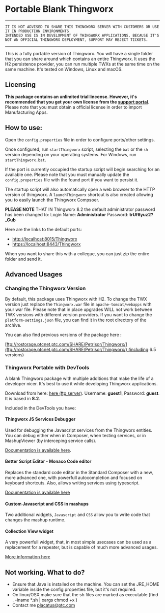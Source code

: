 # Portable Blank Thingworx 

***
    IT IS NOT ADVISED TO SHARE THIS THINGWORX SERVER WITH CUSTOMERS OR USE IT IN PRODUCTION ENVIRONMENTS
    INTENDED USE IS IN DEVELOPMENT OF THINGWORX APPLICATIONS. BECAUSE IT'S NOT AN OFFICIAL THINGWORX DEPLOYMENT, SUPPORT MAY REJECT TICKETS.
***

This is a fully portable version of Thingworx. You will have a single folder that you can share around which contains an entire Thingworx. It uses the H2 persistence provider, you can run multiple TWXs at the same time on the same machine. It's tested on Windows, Linux and macOS.

## Licensing
**This package contains an unlimited trial lincense. However, it's recommended that you get your own license from the [support portal](https://support.ptc.com/apps/licensePortal/auth/ssl/index?wcn=341)**. Please note that you must obtain a official license in order to import Manufacturing Apps.


## How to use:

Open the `config.properties` file in order to configure ports/other settings. 

Once configured, run `startThingworx` script, selecting the `bat` or the `sh` version depending on your operating systems. For Windows, run `startThingworx.bat`.   

If the port is currently occupied the startup script will begin searching for an available one. Please note that you must manually update the `config.properties` file with the found port if you want to persist it.

The startup script will also automatically open a web browser to the HTTP version of thingworx. A `launchThingworx` shortcut is also created allowing you to easily launch the Thingworx Compsoer.

**PLEASE NOTE** THAT IN Thingworx 8.2 the default administrator password has been changed to: Login Name: **Administrator** Password: **trUf6yuz2?_Gub**

Here are the links to the default ports:
*   [http://localhost:8015/Thingworx](http://localhost:8015/Thingworx)
*   [https://localhost:8443/Thingworx](https://localhost:8443/Thingworx)

When you want to share this with a collegue, you can just zip the entire folder and send it.


## Advanced Usages
### Changing the Thingworx Version

By default, this package uses Thingworx with H2. To change the TWX version just replace the `Thingworx.war` file in `apache-tomcat/webapps` with your war file. Please note that in place upgrades WILL not work between TWX versions with different version providers. If you want to change the `platform-settings.json` file, you can find it in the root directory of the archive.

You can also find previous versions of the package here :

[ftp://rostorage.ptcnet.ptc.com/SHARE/Petrisor/Thingworx/](ftp://rostorage.ptcnet.ptc.com/SHARE/Petrisor/Thingworx/) (including 6.5 versions)  

### Thingworx Portable with DevTools

A blank Thingworx package with multiple additions that make the life of a developer nicer. It's best to use it while developing Thingworx applications.

Download from here: [here (ftp server)](ftp://rostorage.ptcnet.ptc.com/SHARE/Petrisor/Thingworx/Thingworx%208.2%20DevTools.zip). Username: **guest1**, Password: **guest**. It is based in **8.2**.

Included in the DevTools you have:

#### Thingworx JS Services Debugger

Used for debugging the Javascript services from the Thingworx entities. You can debug either when in Composer, when testing services, or in MashupViewer (by interceping service calls).

[Documentation is available here](https://share.ptc.com/sites/sales/ic/IoT%20Presales%20Enablement/Shared%20Documents/Custom%20Extensions%20and%20Edge%20MicroServers/Thingworx%20Services%20Debugger%20-%20User%20Guide.pdf).

#### Better Script Editor - Monaco Code editor

Replaces the standard code editor in the Standard Composer with a new, more advanced one, with powerfull autocompletion and focused on keyboard shortcuts. Also, allows writing services using typescript.

[Documentation is available here](http://roicentersvn/placatus/MonacoScriptEditorWidget)

#### Custom Javascript and CSS in mashups

Two additional widgets, `Javascript` and `CSS` allow you to write code that changes the mashup runtime.

#### Collection View widget

A very powerfull widget, that, in most simple usecases can be used as a replacement for a repeater, but is capable of much more advanced usages.

[More information here](https://share.ptc.com/sites/sales/ic/IoT%20Presales%20Enablement/blog/Lists/Posts/Post.aspx?ID=69)

## **Not working. What to do?**

*   Ensure that Java is installed on the machine. You can set the JRE_HOME variable inside the config.properties file, but it's not required.
*   On linux/OSX make sure that the sh files are marked as executable (find . -iname \*.sh | xargs chmod +x )
*   Contact me [placatus@ptc.com](mailto:placatus@ptc.com)

